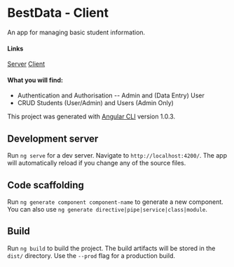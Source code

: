 # BestData - Client
An app for managing basic student information.

#### Links

[Server](https://bestdata.herokuapp.com)
[Client](https://bestdatang.herokuapp.com)

#### What you will find:
- Authentication and Authorisation
-- Admin and (Data Entry) User
- CRUD Students (User/Admin) and Users (Admin Only)


This project was generated with [Angular CLI](https://github.com/angular/angular-cli) version 1.0.3.

## Development server

Run `ng serve` for a dev server. Navigate to `http://localhost:4200/`. The app will automatically reload if you change any of the source files.

## Code scaffolding

Run `ng generate component component-name` to generate a new component. You can also use `ng generate directive|pipe|service|class|module`.

## Build

Run `ng build` to build the project. The build artifacts will be stored in the `dist/` directory. Use the `--prod` flag for a production build.
